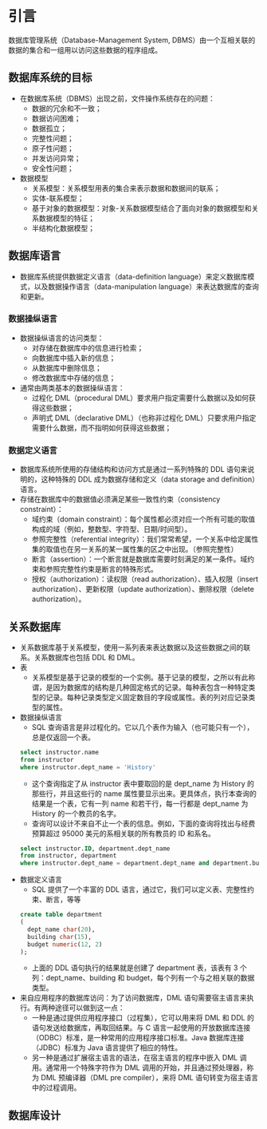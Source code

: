 # 引言
数据库管理系统（Database-Management System, DBMS）由一个互相关联的数据的集合和一组用以访问这些数据的程序组成。

## 数据库系统的目标
- 在数据库系统（DBMS）出现之前，文件操作系统存在的问题：
  - 数据的冗余和不一致；
  - 数据访问困难；
  - 数据孤立；
  - 完整性问题；
  - 原子性问题；
  - 并发访问异常；
  - 安全性问题；
- 数据模型
  - 关系模型：关系模型用表的集合来表示数据和数据间的联系；
  - 实体-联系模型；
  - 基于对象的数据模型：对象-关系数据模型结合了面向对象的数据模型和关系数据模型的特征；
  - 半结构化数据模型；

## 数据库语言
- 数据库系统提供数据定义语言（data-definition language）来定义数据库模式，以及数据操作语言（data-manipulation language）来表达数据库的查询和更新。

### 数据操纵语言
- 数据操纵语言的访问类型：
  - 对存储在数据库中的信息进行检索；
  - 向数据库中插入新的信息；
  - 从数据库中删除信息；
  - 修改数据库中存储的信息；
- 通常由两类基本的数据操纵语言：
  - 过程化 DML（procedural DML）要求用户指定需要什么数据以及如何获得这些数据；
  - 声明式 DML（declarative DML）（也称非过程化 DML）只要求用户指定需要什么数据，而不指明如何获得这些数据；

### 数据定义语言
- 数据库系统所使用的存储结构和访问方式是通过一系列特殊的 DDL 语句来说明的，这种特殊的 DDL 成为数据存储和定义（data storage and definition）语言。
- 存储在数据库中的数据值必须满足某些一致性约束（consistency constraint）：
  - 域约束（domain constraint）：每个属性都必须对应一个所有可能的取值构成的域（例如，整数型、字符型、日期/时间型）。
  - 参照完整性（referential integrity）：我们常常希望，一个关系中给定属性集的取值也在另一关系的某一属性集的区之中出现。（参照完整性）
  - 断言（assertion）：一个断言就是数据库需要时刻满足的某一条件。域约束和参照完整性约束是断言的特殊形式。
  - 授权（authorization）：读权限（read authorization）、插入权限（insert authorization）、更新权限（update authorization）、删除权限（delete authorization）。

## 关系数据库
- 关系数据库基于关系模型，使用一系列表来表达数据以及这些数据之间的联系。关系数据库也包括 DDL 和 DML。
- 表
  - 关系模型是基于记录的模型的一个实例。基于记录的模型，之所以有此称谓，是因为数据库的结构是几种固定格式的记录。每种表包含一种特定类型的记录。每种记录类型定义固定数目的字段或属性。表的列对应记录类型的属性。
- 数据操纵语言
  - SQL 查询语言是非过程化的。它以几个表作为输入（也可能只有一个），总是仅返回一个表。
  ```SQL
  select instructor.name
  from instructor
  where instructor.dept_name = 'History'
  ```
  - 这个查询指定了从 instructor 表中要取回的是 dept_name 为 History 的那些行，并且这些行的 name 属性要显示出来。更具体点，执行本查询的结果是一个表，它有一列 name 和若干行，每一行都是 dept_name 为 History 的一个教员的名字。
  - 查询可以设计不来自不止一个表的信息。例如，下面的查询将找出与经费预算超过 95000 美元的系相关联的所有教员的 ID 和系名。
  ```SQL
  select instructor.ID, department.dept_name
  from instructor, department
  where instructor.dept_name = department.dept_name and department.budget > 95000;
  ```
- 数据定义语言
  - SQL 提供了一个丰富的 DDL 语言，通过它，我们可以定义表、完整性约束、断言，等等
  ```SQL
  create table department
  (
    dept_name char(20),
    building char(15),
    budget numeric(12, 2)
  );
  ```
  - 上面的 DDL 语句执行的结果就是创建了 department 表，该表有 3 个列：dept_name、building 和 budget，每个列有一个与之相关联的数据类型。
- 来自应用程序的数据库访问：为了访问数据库，DML 语句需要宿主语言来执行。有两种途径可以做到这一点：
  - 一种是通过提供应用程序接口（过程集），它可以用来将 DML 和 DDL 的语句发送给数据库，再取回结果。与 C 语言一起使用的开放数据库连接（ODBC）标准，是一种常用的应用程序接口标准。Java 数据库连接（JDBC）标准为 Java 语言提供了相应的特性。
  - 另一种是通过扩展宿主语言的语法，在宿主语言的程序中嵌入 DML 调用。通常用一个特殊字符作为 DML 调用的开始，并且通过预处理器，称为 DML 预编译器（DML pre compiler），来将 DML 语句转变为宿主语言中的过程调用。

## 数据库设计